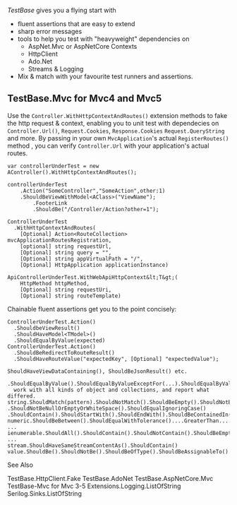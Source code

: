 *TestBase* gives you a flying start with 
- fluent assertions that are easy to extend
- sharp error messages
- tools to help you test with "heavyweight" dependencies on 
    - AspNet.Mvc or AspNetCore Contexts
	- HttpClient
	- Ado.Net
	- Streams & Logging
- Mix & match with your favourite test runners and assertions.

TestBase.Mvc for Mvc4 and Mvc5
-------------------------------
Use the `Controller.WithHttpContextAndRoutes()` extension methods to fake the 
http request &amp; context, enabling you to unit test with dependecies on 
`Controller.Url()`, `Request.Cookies`, `Response.Cookies` `Request.QueryString` 
and more. By passing in your own `MvcApplication`'s actual `RegisterRoutes()` 
method , you can verify `Controller.Url` with your application's 
actual routes.

```
var controllerUnderTest = new AController().WithHttpContextAndRoutes();

controllerUnderTest
    .Action("SomeController","SomeAction",other:1)
    .ShouldBeViewWithModel<AClass>("ViewName");
        .FooterLink
        .ShouldBe("/Controller/Action?other=1");

ControllerUnderTest
  .WithHttpContextAndRoutes(
    [Optional] Action<RouteCollection> mvcApplicationRoutesRegistration, 
    [optional] string requestUrl,
    [Optional] string query = "",
    [Optional] string appVirtualPath = "/",
    [Optional] HttpApplication applicationInstance)

ApiControllerUnderTest.WithWebApiHttpContext&lt;T&gt;(
    HttpMethod httpMethod, 
    [Optional] string requestUri,
    [Optional] string routeTemplate)
```

Chainable fluent assertions get you to the point concisely:

```    
ControllerUnderTest.Action()
  .ShouldbeViewResult()
  .ShouldHaveModel<TModel>()
  .ShouldEqualByValue(expected)
ControllerUnderTest.Action()
  .ShouldBeRedirectToRouteResult()
  .ShouldHaveRouteValue("expectedKey", [Optional] "expectedValue");

ShouldHaveViewDataContaining(), ShouldBeJsonResult() etc.

.ShouldEqualByValue().ShouldEqualByValueExceptFor(...).ShouldEqualByValueOnMembers()
  work with all kinds of object and collections, and report what differed.
string.ShouldMatch(pattern).ShouldNotMatch().ShouldBeEmpty().ShouldNotBeEmpty()
.ShouldNotBeNullOrEmptyOrWhiteSpace().ShouldEqualIgnoringCase()
.ShouldContain().ShouldStartWith().ShouldEndWith().ShouldBeContainedIn().ShouldBeOneOf().ShouldNotBeOneOf()
numeric.ShouldBeBetween().ShouldEqualWithTolerance()....GreaterThan....LessThan...GreaterOrEqualTo ...
ienumerable.ShouldAll().ShouldContain().ShouldNotContain().ShouldBeEmpty().ShouldNotBeEmpty() ...
stream.ShouldHaveSameStreamContentAs().ShouldContain()
value.ShouldBe().ShouldNotBe().ShouldBeOfType().ShouldBeAssignableTo()...
```

See Also

TestBase.HttpClient.Fake
TestBase.AdoNet
TestBase.AspNetCore.Mvc
TestBase-Mvc for Mvc 3-5
Extensions.Logging.ListOfString
Serilog.Sinks.ListOfString
